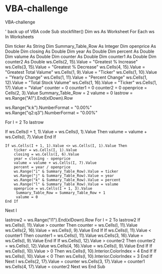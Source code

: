 # VBA-challenge
VBA-challenge

' back up of VBA code 
Sub stockfilter()
Dim ws As Worksheet
For Each ws In Worksheets


Dim ticker As String
Dim Summary_Table_Row As Integer
Dim openprice As Double
Dim closing As Double
Dim year As Double
Dim percent As Double
Dim valume As Double
Dim counter As Double
Dim counter1 As Double
Dim counter2 As Double
ws.Cells(2, 15).Value = "Greatest % Increase"
ws.Cells(3, 15).Value = "Greatest % Decrease"
ws.Cells(4, 15).Value = "Greatest Total Valume"
ws.Cells(1, 9).Value = "Ticker"
ws.Cells(1, 10).Value = "Yearly Change"
ws.Cells(1, 11).Value = "Percent Change"
ws.Cells(1, 12).Value = "Total Stock Valume"
ws.Cells(1, 16).Value = "Ticker"
ws.Cells(1, 17).Value = "Value"
counter = 0
counter1 = 0
counter2 = 0
openprice = Cells(2, 3).Value
Summary_Table_Row = 2
valume = 0
lastrow = ws.Range("A1").End(xlDown).Row

ws.Range("k:k").NumberFormat = "0.00%"
ws.Range("q2:q3").NumberFormat = "0.00%"



For I = 2 To lastrow

   If ws.Cells(I + 1, 1).Value = ws.Cells(I, 1).Value Then
    valume = valume + ws.Cells(I, 7).Value
    End If
    
    
    If ws.Cells(I + 1, 1).Value <> ws.Cells(I, 1).Value Then
        ticker = ws.Cells(I, 1).Value
        closing = ws.Cells(I, 6).Value
        year = closing - openprice
        valume = valume + ws.Cells(I, 7).Value
        percent = year / openprice
        ws.Range("i" & Summary_Table_Row).Value = ticker
        ws.Range("j" & Summary_Table_Row).Value = year
        ws.Range("k" & Summary_Table_Row).Value = percent
        ws.Range("l" & Summary_Table_Row).Value = valume
        openprice = ws.Cells(I + 1, 3).Value
         Summary_Table_Row = Summary_Table_Row + 1
         valume = 0
    End If

Next I


lastrow2 = ws.Range("I1").End(xlDown).Row
    For I = 2 To lastrow2
 If ws.Cells(I, 11).Value > counter Then
        counter = ws.Cells(I, 11).Value
        ws.Cells(2, 16).Value = ws.Cells(I, 9).Value
       End If
    If ws.Cells(I, 11).Value < counter1 Then
            counter1 = ws.Cells(I, 11).Value
            ws.Cells(3, 16).Value = ws.Cells(I, 9).Value
            End If
   If ws.Cells(I, 12).Value > counter2 Then
          counter2 = ws.Cells(I, 12).Value
          ws.Cells(4, 16).Value = ws.Cells(I, 9).Value
          End If
   If ws.Cells(I, 10).Value > 0 Then
     ws.Cells(I, 10).Interior.ColorIndex = 4
    End If
     If ws.Cells(I, 10).Value < 0 Then
      ws.Cells(I, 10).Interior.ColorIndex = 3
      End If
Next I
ws.Cells(2, 17).Value = counter
ws.Cells(3, 17).Value = counter1
ws.Cells(4, 17).Value = counter2
Next ws
End Sub